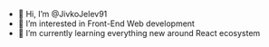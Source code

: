 - 👋 Hi, I’m @JivkoJelev91
- 👀 I’m interested in Front-End Web development
- 🌱 I’m currently learning everything new around React ecosystem

<!---
JivkoJelev91/JivkoJelev91 is a ✨ special ✨ repository because its `README.md` (this file) appears on your GitHub profile.
You can click the Preview link to take a look at your changes.
--->
